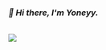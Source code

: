 ### _👋 Hi there, I'm Yoneyy._
<div>
  <div>
    <!--
      <img src="https://yoneyy.gonghuolianmeng.com/2022-11-11-mona-whisper.gif" width="50px" />
      <img src="https://yoneyy.gonghuolianmeng.com/2022-11-11-mona-whisper.gif" width="50px" />
      <img src="https://yoneyy.gonghuolianmeng.com/2022-11-11-mona-whisper.gif" width="50px" />
      <img src="https://yoneyy.gonghuolianmeng.com/2022-11-11-mona-whisper.gif" width="50px" />
      <img src="https://yoneyy.gonghuolianmeng.com/2022-11-11-mona-whisper.gif" width="50px" />
      <img src="https://yoneyy.gonghuolianmeng.com/2022-11-11-mona-whisper.gif" width="50px" />
      <img src="https://yoneyy.gonghuolianmeng.com/2022-11-11-mona-whisper.gif" width="50px" />
      <img src="https://yoneyy.gonghuolianmeng.com/2022-11-11-mona-whisper.gif" width="50px" />
      <img src="https://yoneyy.gonghuolianmeng.com/2022-11-11-mona-whisper.gif" width="50px" />
    -->
  </div>
  <br />
  <img src="https://github-readme-stats.vercel.app/api?username=yoneyy&show_icons=true&theme=tokyonight" />
<div>
<!-- ![yoneyy GitHub stats](https://github-readme-stats.vercel.app/api?username=yoneyy&show_icons=true&theme=tokyonight) -->

<!--
**yoneyy/yoneyy** is a ✨ _special_ ✨ repository because its `README.md` (this file) appears on your GitHub profile.

Here are some ideas to get you started:

- 🔭 I’m currently working on ...
- 🌱 I’m currently learning ...
- 👯 I’m looking to collaborate on ...
- 🤔 I’m looking for help with ...
- 💬 Ask me about ...
- 📫 How to reach me: ...
- 😄 Pronouns: ...
- ⚡ Fun fact: ...
![imguuuu](https://yoneyy.gonghuolianmeng.com/2022-11-11-mona-whisper.gif)

<img src="https://yoneyy.gonghuolianmeng.com/2022-11-11-mona-whisper.gif" width="50px" />
<img src="https://yoneyy.gonghuolianmeng.com/2022-11-11-mona-whisper.gif" width="50px" />
<img src="https://yoneyy.gonghuolianmeng.com/2022-11-11-mona-whisper.gif" width="50px" />
<img src="https://yoneyy.gonghuolianmeng.com/2022-11-11-mona-whisper.gif" width="50px" />
<img src="https://yoneyy.gonghuolianmeng.com/2022-11-11-mona-whisper.gif" width="50px" />
<img src="https://yoneyy.gonghuolianmeng.com/2022-11-11-mona-whisper.gif" width="50px" />
<img src="https://yoneyy.gonghuolianmeng.com/2022-11-11-mona-whisper.gif" width="50px" />
<img src="https://yoneyy.gonghuolianmeng.com/2022-11-11-mona-whisper.gif" width="50px" />
-->
